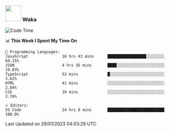 ### <img src="https://media.giphy.com/media/VgCDAzcKvsR6OM0uWg/giphy.gif" width="50"> Waka

  <!--START_SECTION:waka-->
![Code Time](http://img.shields.io/badge/Code%20Time-1%2C226%20hrs%2015%20mins-blue)

📊 **This Week I Spent My Time On** 

```text
💬 Programming Languages: 
JavaScript               16 hrs 43 mins      █████████████████░░░░░░░░   69.25% 
JSON                     4 hrs 35 mins       ████░░░░░░░░░░░░░░░░░░░░░   19.03% 
TypeScript               52 mins             █░░░░░░░░░░░░░░░░░░░░░░░░   3.62% 
HTML                     41 mins             ░░░░░░░░░░░░░░░░░░░░░░░░░   2.84% 
CSS                      39 mins             ░░░░░░░░░░░░░░░░░░░░░░░░░   2.76%

🔥 Editors: 
VS Code                  24 hrs 8 mins       █████████████████████████   100.0%

```


 Last Updated on 29/01/2023 04:03:29 UTC
<!--END_SECTION:waka-->
